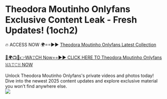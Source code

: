# Theodora Moutinho Onlyfans Exclusive Content Leak - Fresh Updates! (1och2)

🔥 ACCESS NOW 🌍==►► <a href="https://tinyurl.com/kvy9nzfs" rel="nofollow">Theodora Moutinho Onlyfans Latest Collection</a>
<br><br>
[🔴🌍📺📱👉WA𝚃CH Now==►► CLICK HERE TO Theodora Moutinho Onlyfans 𝚆𝙰𝚃𝙲𝙷 NOW](https://tinyurl.com/kvy9nzfs)
<br><br>
Unlock Theodora Moutinho Onlyfans's private videos and photos today! Dive into the newest 2025 content updates and explore exclusive material you won’t find anywhere else.
<br>
<a href="https://tinyurl.com/kvy9nzfs" rel="nofollow" data-target="animated-image.originalLink"><img src="https://camo.githubusercontent.com/8a4f000d20f83aca3bf7ec5f350d767afa0574a8a352519fd8cfa583a6f93a33/68747470733a2f2f692e696d6775722e636f6d2f644a486b345a712e676966" data-canonical-src="https://i.imgur.com/dJHk4Zq.gif" style="max-width: 100%; display: inline-block;" data-target="animated-image.originalImage"></a>
<br>
